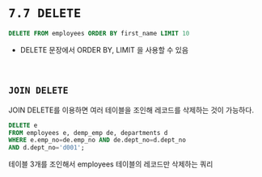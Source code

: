 # `7.7 DELETE`

```sql
DELETE FROM employees ORDER BY first_name LIMIT 10
```

- DELETE 문장에서 ORDER BY, LIMIT 을 사용할 수 있음 

<br>

## `JOIN DELETE`

JOIN DELETE를 이용하면 여러 테이블을 조인해 레코드를 삭제하는 것이 가능하다. 

```sql
DELETE e
FROM employees e, demp_emp de, departments d
WHERE e.emp_no=de.emp_no AND de.dept_no=d.dept_no
AND d.dept_no='d001';
```

테이블 3개를 조인해서 employees 테이블의 레코드만 삭제하는 쿼리